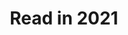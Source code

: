 ---
year: 2021
title: "Read in 2021"
description: "All the books I read in 2021"
url: "https://bookwyrm.social/list/3085/embed/c55e659ae4874d02a900ffaeb571bdb8?sort_by=order&direction=descending"
height: 3465
---